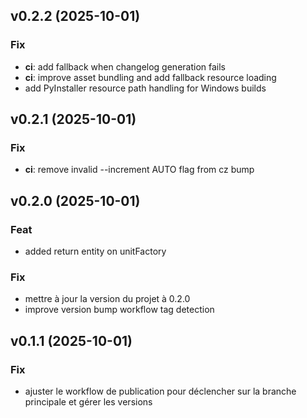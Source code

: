 ## v0.2.2 (2025-10-01)

### Fix

- **ci**: add fallback when changelog generation fails
- **ci**: improve asset bundling and add fallback resource loading
- add PyInstaller resource path handling for Windows builds

## v0.2.1 (2025-10-01)

### Fix

- **ci**: remove invalid --increment AUTO flag from cz bump

## v0.2.0 (2025-10-01)

### Feat

- added return entity on unitFactory

### Fix

- mettre à jour la version du projet à 0.2.0
- improve version bump workflow tag detection

## v0.1.1 (2025-10-01)

### Fix

- ajuster le workflow de publication pour déclencher sur la branche principale et gérer les versions
